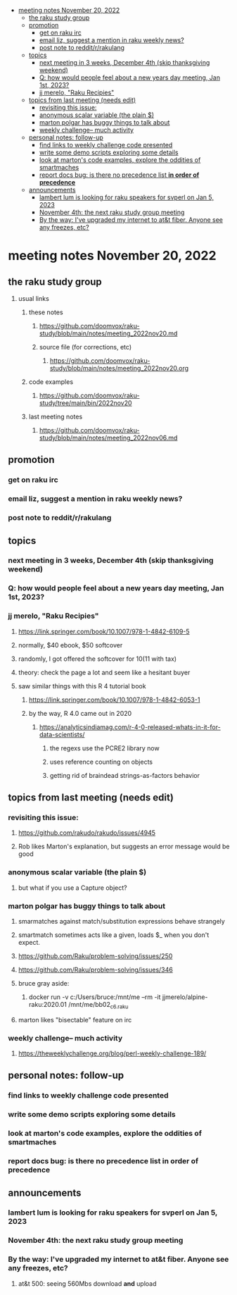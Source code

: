 - [meeting notes November 20, 2022](#org5b98710)
  - [the raku study group](#org6cb022f)
  - [promotion](#org4e9f7d2)
    - [get on raku irc](#org4be9487)
    - [email liz, suggest a mention in raku weekly news?](#org08fb092)
    - [post note to reddit/r/rakulang](#orgc61c89c)
  - [topics](#org0a082b1)
    - [next meeting in 3 weeks, December 4th (skip thanksgiving weekend)](#orgcff703a)
    - [Q: how would people feel about a new years day meeting, Jan 1st, 2023?](#org1b54bbd)
    - [jj merelo, "Raku Recipies"](#org9f0dbd0)
  - [topics from last meeting (needs edit)](#orgcfd26a7)
    - [revisiting this issue:](#org4752d29)
    - [anonymous scalar variable (the plain $)](#orgb9e173e)
    - [marton polgar has buggy things to talk about](#orgcc7954a)
    - [weekly challenge&#x2013; much activity](#org2fb7097)
  - [personal notes: follow-up](#orgcffef86)
    - [find links to weekly challenge code presented](#org3eb7475)
    - [write some demo scripts exploring some details](#org073063a)
    - [look at marton's code examples, explore the oddities of smartmaches](#org1e366b4)
    - [report docs bug: is there no precedence list **in order of precedence**](#org258b3d4)
  - [announcements](#orgba3919d)
    - [lambert lum is looking for raku speakers for svperl on Jan 5, 2023](#org945e3b3)
    - [November 4th: the next raku study group meeting](#org64d16ca)
    - [By the way: I've upgraded my internet to at&t fiber.  Anyone see any freezes, etc?](#org260d50b)


<a id="org5b98710"></a>

# meeting notes November 20, 2022


<a id="org6cb022f"></a>

## the raku study group

1.  usual links

    1.  these notes
    
        1.  <https://github.com/doomvox/raku-study/blob/main/notes/meeting_2022nov20.md>
        
        2.  source file (for corrections, etc)
        
            1.  <https://github.com/doomvox/raku-study/blob/main/notes/meeting_2022nov20.org>
    
    2.  code examples
    
        1.  <https://github.com/doomvox/raku-study/tree/main/bin/2022nov20>
    
    3.  last meeting notes
    
        1.  <https://github.com/doomvox/raku-study/blob/main/notes/meeting_2022nov06.md>


<a id="org4e9f7d2"></a>

## promotion


<a id="org4be9487"></a>

### get on raku irc


<a id="org08fb092"></a>

### email liz, suggest a mention in raku weekly news?


<a id="orgc61c89c"></a>

### post note to reddit/r/rakulang


<a id="org0a082b1"></a>

## topics


<a id="orgcff703a"></a>

### next meeting in 3 weeks, December 4th (skip thanksgiving weekend)


<a id="org1b54bbd"></a>

### Q: how would people feel about a new years day meeting, Jan 1st, 2023?


<a id="org9f0dbd0"></a>

### jj merelo, "Raku Recipies"

1.  <https://link.springer.com/book/10.1007/978-1-4842-6109-5>

2.  normally, $40 ebook, $50 softcover

3.  randomly, I got offered the softcover for $10 ($11 with tax)

4.  theory: check the page a lot and seem like a hesitant buyer

5.  saw similar things with this R 4 tutorial book

    1.  <https://link.springer.com/book/10.1007/978-1-4842-6053-1>
    
    2.  by the way, R 4.0 came out in 2020
    
        1.  <https://analyticsindiamag.com/r-4-0-released-whats-in-it-for-data-scientists/>
        
            1.  the regexs use the PCRE2 library now
            
            2.  uses reference counting on objects
            
            3.  getting rid of braindead strings-as-factors behavior


<a id="orgcfd26a7"></a>

## topics from last meeting (needs edit)


<a id="org4752d29"></a>

### revisiting this issue:

1.  <https://github.com/rakudo/rakudo/issues/4945>

2.  Rob likes Marton's explanation, but suggests an error message would be good


<a id="orgb9e173e"></a>

### anonymous scalar variable (the plain $)

1.  but what if you use a Capture object?


<a id="orgcc7954a"></a>

### marton polgar has buggy things to talk about

1.  smarmatches against match/substitution expressions behave strangely

2.  smartmatch sometimes acts like a given, loads $\_ when you don't expect.

3.  <https://github.com/Raku/problem-solving/issues/250>

4.  <https://github.com/Raku/problem-solving/issues/346>

5.  bruce gray aside:

    1.  docker run -v c:/Users/bruce:/mnt/me &#x2013;rm -it jjmerelo/alpine-raku:2020.01    /mnt/me/bb02<sub>c6.raku</sub>

6.  marton likes "bisectable" feature on irc


<a id="org2fb7097"></a>

### weekly challenge&#x2013; much activity

1.  <https://theweeklychallenge.org/blog/perl-weekly-challenge-189/>


<a id="orgcffef86"></a>

## personal notes: follow-up


<a id="org3eb7475"></a>

### find links to weekly challenge code presented


<a id="org073063a"></a>

### write some demo scripts exploring some details


<a id="org1e366b4"></a>

### look at marton's code examples, explore the oddities of smartmaches


<a id="org258b3d4"></a>

### report docs bug: is there no precedence list **in order of precedence**


<a id="orgba3919d"></a>

## announcements


<a id="org945e3b3"></a>

### lambert lum is looking for raku speakers for svperl on Jan 5, 2023


<a id="org64d16ca"></a>

### November 4th: the next raku study group meeting


<a id="org260d50b"></a>

### By the way: I've upgraded my internet to at&t fiber.  Anyone see any freezes, etc?

1.  at&t 500: seeing 560Mbs download **and** upload
